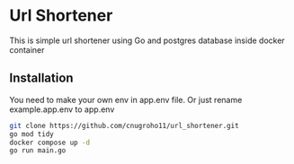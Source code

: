 # Url Shortener

This is simple url shortener using Go and postgres database inside docker container

## Installation

You need to make your own env in app.env file. Or just rename example.app.env to app.env

```bash
git clone https://github.com/cnugroho11/url_shortener.git
go mod tidy
docker compose up -d
go run main.go
```

